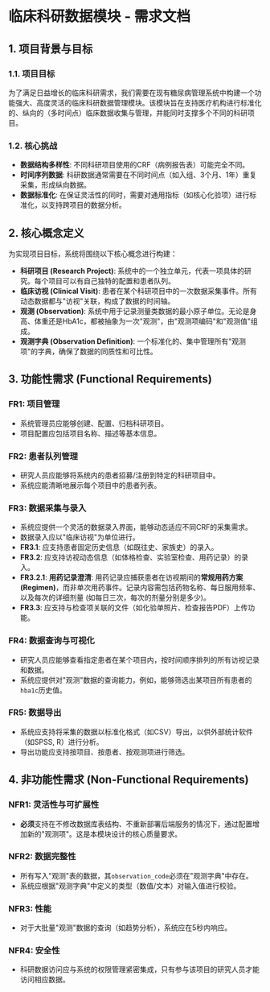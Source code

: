 # 临床科研数据模块 - 需求文档

## 1. 项目背景与目标

### 1.1. 项目目标
为了满足日益增长的临床科研需求，我们需要在现有糖尿病管理系统中构建一个功能强大、高度灵活的临床科研数据管理模块。该模块旨在支持医疗机构进行标准化的、纵向的（多时间点）临床数据收集与管理，并能同时支撑多个不同的科研项目。

### 1.2. 核心挑战
- **数据结构多样性**: 不同科研项目使用的CRF（病例报告表）可能完全不同。
- **时间序列数据**: 科研数据通常需要在不同时间点（如入组、3个月、1年）重复采集，形成纵向数据。
- **数据标准化**: 在保证灵活性的同时，需要对通用指标（如核心化验项）进行标准化，以支持跨项目的数据分析。

## 2. 核心概念定义

为实现项目目标，系统将围绕以下核心概念进行构建：

- **科研项目 (Research Project)**: 系统中的一个独立单元，代表一项具体的研究。每个项目可以有自己独特的配置和患者队列。
- **临床访视 (Clinical Visit)**: 患者在某个科研项目中的一次数据采集事件。所有动态数据都与"访视"关联，构成了数据的时间轴。
- **观测 (Observation)**: 系统中用于记录测量类数据的最小原子单位。无论是身高、体重还是HbA1c，都被抽象为一次"观测"，由"观测项编码"和"观测值"组成。
- **观测字典 (Observation Definition)**: 一个标准化的、集中管理所有"观测项"的字典，确保了数据的同质性和可比性。

## 3. 功能性需求 (Functional Requirements)

### FR1: 项目管理
- 系统管理员应能够创建、配置、归档科研项目。
- 项目配置应包括项目名称、描述等基本信息。

### FR2: 患者队列管理
- 研究人员应能够将系统内的患者招募/注册到特定的科研项目中。
- 系统应能清晰地展示每个项目中的患者列表。

### FR3: 数据采集与录入
- 系统应提供一个灵活的数据录入界面，能够动态适应不同CRF的采集需求。
- 数据录入应以"临床访视"为单位进行。
- **FR3.1**: 应支持患者固定历史信息（如既往史、家族史）的录入。
- **FR3.2**: 应支持访视动态信息（如体格检查、实验室检查、用药记录）的录入。
- **FR3.2.1**: **用药记录澄清**: 用药记录应捕获患者在访视期间的**常规用药方案 (Regimen)**，而非单次用药事件。记录内容需包括药物名称、每日服用频率、以及每次的详细剂量 (如每日三次，每次的剂量分别是多少)。
- **FR3.3**: 应支持与检查项关联的文件（如化验单照片、检查报告PDF）上传功能。

### FR4: 数据查询与可视化
- 研究人员应能够查看指定患者在某个项目内，按时间顺序排列的所有访视记录和数据。
- 系统应提供对"观测"数据的查询能力，例如，能够筛选出某项目所有患者的`hba1c`历史值。

### FR5: 数据导出
- 系统应支持将采集的数据以标准化格式（如CSV）导出，以供外部统计软件（如SPSS, R）进行分析。
- 导出功能应支持按项目、按患者、按观测项进行筛选。

## 4. 非功能性需求 (Non-Functional Requirements)

### NFR1: 灵活性与可扩展性
- **必须**支持在不修改数据库表结构、不重新部署后端服务的情况下，通过配置增加新的"观测项"。这是本模块设计的核心质量要求。

### NFR2: 数据完整性
- 所有写入"观测"表的数据，其`observation_code`必须在"观测字典"中存在。
- 系统应根据"观测字典"中定义的类型（数值/文本）对输入值进行校验。

### NFR3: 性能
- 对于大批量"观测"数据的查询（如趋势分析），系统应在5秒内响应。

### NFR4: 安全性
- 科研数据访问应与系统的权限管理紧密集成，只有参与该项目的研究人员才能访问相应数据。 
